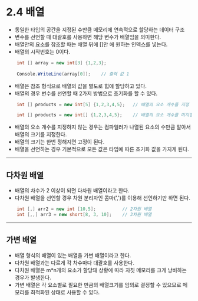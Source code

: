 # 2.4 배열
- 동일한 타입의 공간을 지정된 수만큼 메모리에 연속적으로 할당하는 데이터 구조
- 변수를 선언할 때 대괄호를 사용하면 해당 변수가 배열임을 의미한다.
- 배열안의 요소를 참조할 때는 배열 뒤에 []안 에 원하는 인덱스를 넣는다.
- 배열의 시작번호는 0이다.
```C#
    int [] array = new int[3] {1,2,3};
    
    Console.WriteLine(array[0]);    // 출력 값 1
```
- 배열은 참조 형식으로 배열의 값을 별도로 힙에 할당하고 있다.
- 배열의 경우 변수를 선언할 때 2가지 방법으로 초기화를 할 수 있다.
```C#
    int [] products = new int[5] {1,2,3,4,5};   // 배열의 요소 개수를 지정

    int [] products = new int[] {1,2,3,4,5};    // 배열의 요소 개수를 미지정
```
- 배열의 요소 개수를 지정하지 않는 경우는 컴파일러가 나열된 요소의 수만큼 알아서 배열의 크기를 지정한다.
- 배열의 크기는 한번 정해지면 고정이 된다.
- 배열을 선언하는 경우 기본적으로 모든 값은 타입에 따른 초기화 값을 가지게 된다.
---
## 다차원 배열
- 배열의 차수가 2 이상이 되면 다차원 배열이라고 한다.
- 다차원 배열을 선언할 경우 차원 분리자인 콤마(',')를 이용해 선언하기만 하면 된다.
```C#
    int [,] arr2 = new int [10,5];          // 2차원 배열
    int [,,] arr3 = new short[8, 3, 10];    // 3차원 배열
```
---
## 가변 배열
- 배열 형식의 배열이 있는 배열을 가변 배열이라고 한다.
- 다차원 배열과는 다르게 각 차수마다 대괄호를 사용한다.
- 다차원 배열은 m*n개의 요소가 할당돼 상황에 따라 자칫 메모리를 크게 낭비하는 경우가 발생한다.
- 가변 배열은 각 요소별로 필요한 만큼의 배열크기를 임의로 결정할 수 있으므로 메모리를 최적화된 상태로 사용할 수 있다.